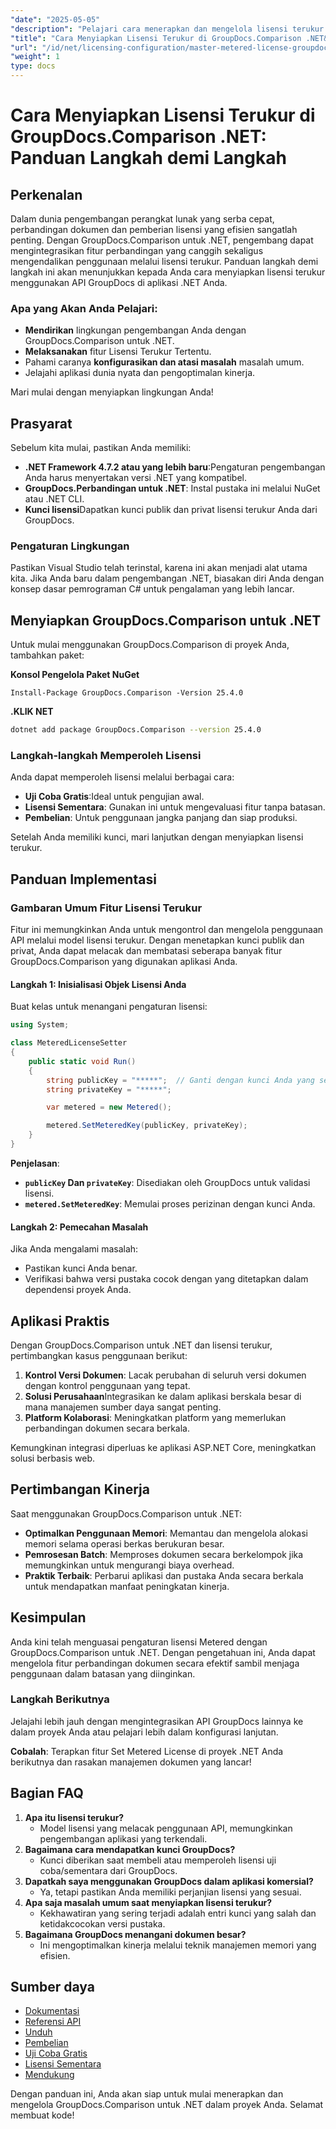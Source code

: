 ```yaml
---
"date": "2025-05-05"
"description": "Pelajari cara menerapkan dan mengelola lisensi terukur dengan GroupDocs.Comparison untuk .NET. Panduan ini mencakup penyiapan, pemecahan masalah, dan aplikasi praktis."
"title": "Cara Menyiapkan Lisensi Terukur di GroupDocs.Comparison .NET&#58; Panduan Langkah demi Langkah"
"url": "/id/net/licensing-configuration/master-metered-license-groupdocs-comparison-net/"
"weight": 1
type: docs
---
```

# Cara Menyiapkan Lisensi Terukur di GroupDocs.Comparison .NET: Panduan Langkah demi Langkah

## Perkenalan

Dalam dunia pengembangan perangkat lunak yang serba cepat, perbandingan dokumen dan pemberian lisensi yang efisien sangatlah penting. Dengan GroupDocs.Comparison untuk .NET, pengembang dapat mengintegrasikan fitur perbandingan yang canggih sekaligus mengendalikan penggunaan melalui lisensi terukur. Panduan langkah demi langkah ini akan menunjukkan kepada Anda cara menyiapkan lisensi terukur menggunakan API GroupDocs di aplikasi .NET Anda.

### Apa yang Akan Anda Pelajari:
- **Mendirikan** lingkungan pengembangan Anda dengan GroupDocs.Comparison untuk .NET.
- **Melaksanakan** fitur Lisensi Terukur Tertentu.
- Pahami caranya **konfigurasikan dan atasi masalah** masalah umum.
- Jelajahi aplikasi dunia nyata dan pengoptimalan kinerja.

Mari mulai dengan menyiapkan lingkungan Anda!

## Prasyarat

Sebelum kita mulai, pastikan Anda memiliki:

- **.NET Framework 4.7.2 atau yang lebih baru**:Pengaturan pengembangan Anda harus menyertakan versi .NET yang kompatibel.
- **GroupDocs.Perbandingan untuk .NET**: Instal pustaka ini melalui NuGet atau .NET CLI.
- **Kunci lisensi**Dapatkan kunci publik dan privat lisensi terukur Anda dari GroupDocs.

### Pengaturan Lingkungan

Pastikan Visual Studio telah terinstal, karena ini akan menjadi alat utama kita. Jika Anda baru dalam pengembangan .NET, biasakan diri Anda dengan konsep dasar pemrograman C# untuk pengalaman yang lebih lancar.

## Menyiapkan GroupDocs.Comparison untuk .NET

Untuk mulai menggunakan GroupDocs.Comparison di proyek Anda, tambahkan paket:

**Konsol Pengelola Paket NuGet**
```plaintext
Install-Package GroupDocs.Comparison -Version 25.4.0
```

**.KLIK NET**
```bash
dotnet add package GroupDocs.Comparison --version 25.4.0
```

### Langkah-langkah Memperoleh Lisensi

Anda dapat memperoleh lisensi melalui berbagai cara:
- **Uji Coba Gratis**:Ideal untuk pengujian awal.
- **Lisensi Sementara**: Gunakan ini untuk mengevaluasi fitur tanpa batasan.
- **Pembelian**: Untuk penggunaan jangka panjang dan siap produksi.

Setelah Anda memiliki kunci, mari lanjutkan dengan menyiapkan lisensi terukur.

## Panduan Implementasi

### Gambaran Umum Fitur Lisensi Terukur

Fitur ini memungkinkan Anda untuk mengontrol dan mengelola penggunaan API melalui model lisensi terukur. Dengan menetapkan kunci publik dan privat, Anda dapat melacak dan membatasi seberapa banyak fitur GroupDocs.Comparison yang digunakan aplikasi Anda.

#### Langkah 1: Inisialisasi Objek Lisensi Anda

Buat kelas untuk menangani pengaturan lisensi:

```csharp
using System;

class MeteredLicenseSetter
{
    public static void Run()
    {
        string publicKey = "*****";  // Ganti dengan kunci Anda yang sebenarnya
        string privateKey = "*****";

        var metered = new Metered();

        metered.SetMeteredKey(publicKey, privateKey);
    }
}
```

**Penjelasan**: 
- **`publicKey` Dan `privateKey`**: Disediakan oleh GroupDocs untuk validasi lisensi.
- **`metered.SetMeteredKey`**: Memulai proses perizinan dengan kunci Anda.

#### Langkah 2: Pemecahan Masalah

Jika Anda mengalami masalah:
- Pastikan kunci Anda benar.
- Verifikasi bahwa versi pustaka cocok dengan yang ditetapkan dalam dependensi proyek Anda.

## Aplikasi Praktis

Dengan GroupDocs.Comparison untuk .NET dan lisensi terukur, pertimbangkan kasus penggunaan berikut:

1. **Kontrol Versi Dokumen**: Lacak perubahan di seluruh versi dokumen dengan kontrol penggunaan yang tepat.
2. **Solusi Perusahaan**Integrasikan ke dalam aplikasi berskala besar di mana manajemen sumber daya sangat penting.
3. **Platform Kolaborasi**: Meningkatkan platform yang memerlukan perbandingan dokumen secara berkala.

Kemungkinan integrasi diperluas ke aplikasi ASP.NET Core, meningkatkan solusi berbasis web.

## Pertimbangan Kinerja

Saat menggunakan GroupDocs.Comparison untuk .NET:

- **Optimalkan Penggunaan Memori**: Memantau dan mengelola alokasi memori selama operasi berkas berukuran besar.
- **Pemrosesan Batch**: Memproses dokumen secara berkelompok jika memungkinkan untuk mengurangi biaya overhead.
- **Praktik Terbaik**: Perbarui aplikasi dan pustaka Anda secara berkala untuk mendapatkan manfaat peningkatan kinerja.

## Kesimpulan

Anda kini telah menguasai pengaturan lisensi Metered dengan GroupDocs.Comparison untuk .NET. Dengan pengetahuan ini, Anda dapat mengelola fitur perbandingan dokumen secara efektif sambil menjaga penggunaan dalam batasan yang diinginkan.

### Langkah Berikutnya

Jelajahi lebih jauh dengan mengintegrasikan API GroupDocs lainnya ke dalam proyek Anda atau pelajari lebih dalam konfigurasi lanjutan.

**Cobalah**: Terapkan fitur Set Metered License di proyek .NET Anda berikutnya dan rasakan manajemen dokumen yang lancar!

## Bagian FAQ

1. **Apa itu lisensi terukur?**
   - Model lisensi yang melacak penggunaan API, memungkinkan pengembangan aplikasi yang terkendali.
2. **Bagaimana cara mendapatkan kunci GroupDocs?**
   - Kunci diberikan saat membeli atau memperoleh lisensi uji coba/sementara dari GroupDocs.
3. **Dapatkah saya menggunakan GroupDocs dalam aplikasi komersial?**
   - Ya, tetapi pastikan Anda memiliki perjanjian lisensi yang sesuai.
4. **Apa saja masalah umum saat menyiapkan lisensi terukur?**
   - Kekhawatiran yang sering terjadi adalah entri kunci yang salah dan ketidakcocokan versi pustaka.
5. **Bagaimana GroupDocs menangani dokumen besar?**
   - Ini mengoptimalkan kinerja melalui teknik manajemen memori yang efisien.

## Sumber daya

- [Dokumentasi](https://docs.groupdocs.com/comparison/net/)
- [Referensi API](https://reference.groupdocs.com/comparison/net/)
- [Unduh](https://releases.groupdocs.com/comparison/net/)
- [Pembelian](https://purchase.groupdocs.com/buy)
- [Uji Coba Gratis](https://releases.groupdocs.com/comparison/net/)
- [Lisensi Sementara](https://purchase.groupdocs.com/temporary-license/)
- [Mendukung](https://forum.groupdocs.com/c/comparison/)

Dengan panduan ini, Anda akan siap untuk mulai menerapkan dan mengelola GroupDocs.Comparison untuk .NET dalam proyek Anda. Selamat membuat kode!